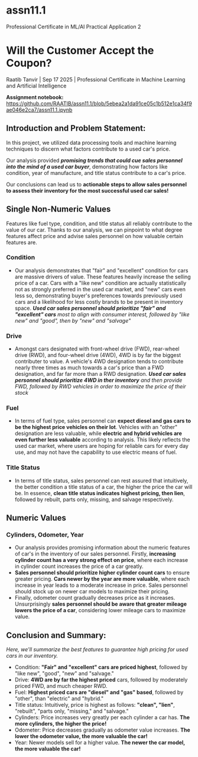 # assn11.1
Professional Certificate in ML/AI Practical Application 2

# Will the Customer Accept the Coupon?

Raatib Tanvir | Sep 17 2025 | Professional Certificate in Machine Learning and Artificial Intelligence

**Assignment notebook:** https://github.com/RAATIB/assn11.1/blob/5ebea2a1da91ce05c1b512e1ca34f9ae046e2ca7/assn11.1.ipynb


## Introduction and Problem Statement:
In this project, we utilized data processing tools and machine learning techniques to discern what factors contribute to a used car's price.

Our analysis provided ***promising trends that could cue sales personnel into the mind of a used car buyer***, demonstrating how factors like condition, year of manufacture, and title status contribute to a car's price.


Our conclusions can lead us to **actionable steps to allow sales personnel to assess their inventory for the most successful used car sales!**


## Single Non-Numeric Values

Features like fuel type, condition, and title status all reliably contribute to the value of our car. Thanks to our analysis, we can pinpoint to what degree features affect price and advise sales personnel on how valuable certain features are.

### Condition
* Our analysis demonstrates that "fair" and "excellent" condition for cars are massive drivers of value. These features heavily increase the selling price of a car. Cars with a "like new" condition are actually statistically not as strongly preferred in the used car market, and "new" cars even less so, demonstrating buyer's preferences towards previously used cars and a likelihood for less costly brands to be present in inventory space. ***Used car sales personnel should prioritize "fair" and "excellent" cars** most to align with consumer interest, followed by "like new" and "good", then by "new" and "salvage"*


### Drive
* Amongst cars designated with front-wheel drive (FWD), rear-wheel drive (RWD), and four-wheel drive (4WD), 4WD is by far the biggest contributer to value. A vehicle's 4WD designation tends to contribute nearly three times as much towards a car's price than a FWD designation, and far far more than a RWD designation. ***Used car sales personnel should prioritize 4WD in ther inventory** and then provide FWD, followed by RWD vehicles in order to maximize the price of their stock*


### Fuel
* In terms of fuel type, sales personnel can **expect diesel and gas cars to be the highest price vehicles on their lot**. Vehicles with an "other" designation are less valuable, while **electric and hybrid vehicles are even further less valuable** according to analysis. This likely reflects the used car market, where users are hoping for reliable cars for every day use, and may not have the capability to use electric means of fuel.

### Title Status
* In terms of title status, sales personnel can rest assured that intuitively, the better condition a title status of a car, the higher the price the car will be. In essence, **clean title status indicates highest pricing, then lien**, followed by rebuilt, parts only, missing, and salvage respectively.


## Numeric Values

### Cylinders, Odometer, Year

* Our analysis provides promising information about the numeric features of car's in the inventory of our sales personnel. Firstly, **increasing cylinder count has a very strong effect on price**, where each increase in cylinder count increases the price of a car greatly.
* **Sales personnel should prioritize higher cylinder count cars** to ensure greater pricing. **Cars newer by the year are more valuable**, where each increase in year leads to a moderate increase in price. Sales personnel should stock up on newer car models to maximize their pricing.
* Finally, odometer count gradually decreases price as it increases. Unsurprisingly **sales personnel should be aware that greater mileage lowers the price of a car**, considering lower mileage cars to maximize value.


## Conclusion and Summary:
*Here, we'll summarize the best features to guarantee high pricing for used cars in our inventory.*

* Condition: **"Fair" and "excellent" cars are priced highest**, followed by "like new", "good", "new" and "salvage."
* Drive: **4WD are by far the highest priced** cars, followed by moderately priced FWD, and much cheaper RWD.
* Fuel: **Highest priced cars are "diesel" and "gas" based**, followed by "other", than "electric" and "hybrid."
* Title status: Intuitively, price is highest as follows: **"clean", "lien"**, "rebuilt", "parts only, "missing," and "salvage."
* Cylinders: Price increases very greatly per each cylinder a car has. **The more cylinders, the higher the price!**
* Odometer: Price decreases gradually as odometer value increases. **The lower the odometer value, the more valuable the car!**
* Year: Newer models sell for a higher value. **The newer the car model, the more valuable the car!**
